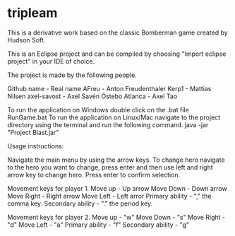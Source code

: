 tripleam
========

This is a derivative work based on the classic Bomberman game created by Hudson Soft.

This is an Eclipse project and can be compiled by choosing "Import eclipse project" in your IDE of choice.

The project is made by the following people.

Github name - Real name
AFreu - Anton Freudenthaler
Kerp1 - Mattias Nilsen
axel-savost - Axel Savén Östebo
Atlanca - Axel Tao

To run the application on Windows double click on the .bat file RunGame.bat
To run the application on Linux/Mac navigate to the project directory using the terminal and run the following command.
java -jar "Project Blast.jar"

Usage instructions:

Navigate the main menu by using the arrow keys.
To change hero navigate to the hero you want to change, press enter and then use left and right arrow key to change hero.
Press enter to confirm selection.

Movement keys for player 1.
Move up - Up arrow
Move Down - Down arrow
Move Right - Right arrow
Move Left - Left arror
Primary ability - "," the comma key.
Secondary ability - "." the period key.

Movement keys for player 2.
Move up - "w"
Move Down - "s"
Move Right - "d"
Move Left - "a"
Primary ability - "f"
Secondary ability - "g"
